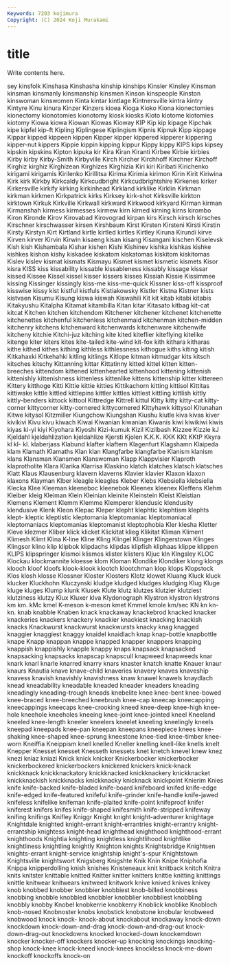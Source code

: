 ```yaml
---
Keywords: 7203 kojimura
Copyright: (C) 2024 Koji Murakami
---
```


# title

Write contents here.



sey kinsfolk Kinshasa Kinshasha kinship kinships Kinsler
Kinsley Kinsman kinsman kinsmanly kinsmanship kinsmen Kinson kinspeople Kinston kinswoman
kinswomen Kinta kintar kintlage Kintnersville kintra kintry Kintyre Kinu kinura
Kinzer Kinzers kioea Kioga Kioko Kiona kionectomies kionectomy kionotomies kionotomy
kiosk kiosks Kioto kiotome kiotomies kiotomy Kiowa kiowa Kiowan Kiowas
Kioway KIP Kip kip kipage Kipchak kipe kipfel kip-ft Kipling
Kiplingese Kiplingism Kipnis Kipnuk Kipp kippage Kippar kipped kippeen kippen
Kipper kipper kippered kipperer kippering kipper-nut kippers Kippie kippin kipping
kippur Kippy kippy KIPS kips kipsey kipskin kipskins Kipton kipuka
kir Kira Kiran Kiranti Kirbee Kirbie kirbies Kirby kirby Kirby-Smith
Kirbyville Kirch Kircher Kirchhoff Kirchner Kirchoff Kirghiz kirghiz Kirghizean Kirghizes
Kirghizia Kiri kiri Kiribati Kirichenko kirigami kirigamis Kirilenko Kirillitsa Kirima
Kirimia kirimon Kirin Kirit Kiriwina Kirk kirk Kirkby Kirkcaldy Kirkcudbright
Kirkcudbrightshire Kirkenes kirker Kirkersville kirkify kirking kirkinhead Kirkland kirklike Kirklin
Kirkman kirkman kirkmen Kirkpatrick kirks Kirksey kirk-shot Kirksville kirkton kirktown
Kirkuk Kirkville Kirkwall kirkward Kirkwood kirkyard Kirman kirman Kirmanshah kirmess
kirmesses kirmew kirn kirned kirning kirns kirombo Kiron Kironde Kirov
Kirovabad Kirovograd kirpan kirs Kirsch kirsch kirsches Kirschner kirschwasser kirsen
Kirshbaum Kirst Kirsten Kirsteni Kirsti Kirstin Kirsty Kirstyn Kirt Kirtland
kirtle kirtled kirtles Kirtley Kiruna Kirundi kirve Kirven kirver Kirvin
Kirwin kisaeng kisan kisang Kisangani kischen Kiselevsk Kish kish Kishambala
Kishar kishen Kishi Kishinev kishka kishkas kishke kishkes kishon kishy
kiskadee kiskatom kiskatomas kiskitom kiskitomas Kislev kislev kismat kismats Kismayu
Kismet kismet kismetic kismets Kisor kisra KISS kiss kissability kissable
kissableness kissably kissage kissar kissed Kissee Kissel kissel kisser kissers
kisses Kissiah Kissie Kissimmee kissing Kissinger kissingly kiss-me kiss-me-quick Kissner
kiss-off kissproof kisswise kissy kist kistful kistfuls Kistiakowsky Kistler Kistna
Kistner kists kistvaen Kisumu Kisung kiswa kiswah Kiswahili Kit kit
kitab kitabi kitabis Kitakyushu Kitalpha Kitamat kitambilla Kitan kitar Kitasato
kitbag kit-cat kitcat Kitchen kitchen kitchendom Kitchener kitchener kitchenet kitchenette
kitchenettes kitchenful kitchenless kitchenmaid kitchenman kitchen-midden kitchenry kitchens kitchenward kitchenwards
kitchenware kitchenwife kitcheny kitchie Kitchi-juz kitching kite kited kiteflier kiteflying
kitelike kitenge kiter kiters kites kite-tailed kite-wind kit-fox kith kithara
kitharas kithe kithed kithes kithing kithless kithlessness kithogue kiths kiting
kitish Kitkahaxki Kitkehahki kitling kitlings Kitlope kitman kitmudgar kits kitsch
kitsches kitschy Kittanning kittar Kittatinny kitted kittel kitten kitten-breeches kittendom
kittened kittenhearted kittenhood kittening kittenish kittenishly kittenishness kittenless kittenlike kittens
kittenship kitter kittereen Kittery kitthoge Kitti Kittie kittie kitties Kittikachorn
kitting kittisol Kittitas kittiwake kittle kittled kittlepins kittler kittles kittlest
kittling kittlish kittly kittly-benders kittock kittool Kittredge Kittrell kittul Kitty
kitty kitty-cat kitty-corner kittycorner kitty-cornered kittycornered Kittyhawk kittysol Kitunahan Kitwe
kitysol Kitzmiller Kiungchow Kiungshan Kiushu kiutle kiva kivas kiver kivikivi
Kivu kivu kiwach Kiwai Kiwanian kiwanian Kiwanis kiwi kiwikiwi kiwis
kiyas ki-yi kiyi Kiyohara Kiyoshi Kizi-kumuk Kizil Kizilbash Kizzee Kizzie
kJ Kjeldahl kjeldahlization kjeldahlize Kjersti Kjolen K.K.K. KKK KKt KKtP
Kkyra kl kl- kl. klaberjass Klabund klafter klaftern Klagenfurt Klagshamn
Klaipeda klam Klamath Klamaths Klan klan Klangfarbe klangfarbe Klanism klanism
klans Klansman Klansmen Klanswoman Klapp Klappvisier Klaproth klaprotholite Klara Klarika
Klarrisa Klaskino klatch klatches klatsch klatsches Klatt Klaus Klausenburg klavern
klaverns Klavier klavier Klaxon klaxon klaxons Klayman Klber kleagle kleagles
Kleber Klebs Klebsiella klebsiella Klecka Klee Kleeman kleeneboc kleenebok Kleenex
kleenex Kleffens Klehm Kleiber kleig Kleiman Klein Kleinian kleinite Kleinstein
Kleist Kleistian Klemens Klement Klemm Klemme Klemperer klendusic klendusity klendusive
Klenk Kleon Klepac Kleper klepht klephtic klephtism klephts klept- kleptic
kleptistic kleptomania kleptomaniac kleptomaniacal kleptomaniacs kleptomanias kleptomanist kleptophobia Kler klesha
Kletter Kleve klezmer Kliber klick klicket Klickitat klieg Klikitat Kliman
Kliment Klimesh Klimt Klina K-line Kline Kling Klingel Klinger Klingerstown
Klinges Klingsor klino klip klipbok klipdachs klipdas klipfish kliphaas klippe
klippen KLIPS klipspringer klismoi klismos klister klisters Kljuc kln Klngsley
KLOC Klockau klockmannite kloesse klom Kloman Klondike Klondiker klong klongs
klooch kloof kloofs klook-klook klootch klootchman klop klops Klopstock Klos
klosh klosse Klossner Kloster Klosters Klotz klowet Kluang Kluck kluck
klucker Kluckhohn Kluczynski kludge kludged kludges kludging Klug Kluge kluge
kluges Klump klunk Klusek Klute klutz klutzes klutzier klutziest klutziness
klutzy Klux Kluxer klva Klydonograph Klystron klystron klystrons km km.
kMc kmel K-meson k-meson kmet Kmmel kmole km/sec KN kn
kn- kn. knab knabble Knaben knack knackaway knackebrod knacked knacker
knackeries knackers knackery knackier knackiest knacking knackish knacks Knackwurst knackwurst
knackwursts knacky knag knagged knaggier knaggiest knaggy knaidel knaidlach knap
knap-bottle knapbottle knape Knapp knappan knappe knapped knapper knappers knapping
knappish knappishly knapple knappy knaps knapsack knapsacked knapsacking knapsacks knapscap
knapscull knapweed knapweeds knar knark knarl knarle knarred knarry knars
knaster knatch knatte Knauer knaur knaurs Knautia knave knave-child knaveries
knavery knaves knaveship knavess knavish knavishly knavishness knaw knawel knawels
knaydlach knead kneadability kneadable kneaded kneader kneaders kneading kneadingly kneading-trough
kneads knebelite knee knee-bent knee-bowed knee-braced knee-breeched kneebrush knee-cap kneecap
kneecapping kneecappings kneecaps knee-crooking kneed knee-deep knee-high knee-hole kneehole kneeholes
kneeing knee-joint knee-jointed kneel Kneeland kneeled knee-length kneeler kneelers kneelet
kneeling kneelingly kneels kneepad kneepads knee-pan kneepan kneepans kneepiece knees
knee-shaking knee-shaped knee-sprung kneestone knee-tied knee-timber knee-worn Kneiffia Kneippism knell
knelled Kneller knelling knell-like knells knelt Knepper Knesset knesset Knesseth
knessets knet knetch knevel knew knez knezi kniaz kniazi Knick
knick knicker Knickerbocker knickerbocker knickerbockered knickerbockers knickered knickers knick-knack knickknack
knickknackatory knickknacked knickknackery knickknacket knickknackish knickknacks knickknacky knicknack knickpoint Knierim
Knies knife knife-backed knife-bladed knife-board knifeboard knifed knife-edge knife-edged knife-featured
knifeful knife-grinder knife-handle knife-jawed knifeless knifelike knifeman knife-plaited knife-point knifeproof
knifer kniferest knifers knifes knife-shaped knifesmith knife-stripped knifeway knifing knifings
Knifley Kniggr Knight knight knight-adventurer knightage Knightdale knighted knight-errant knight-errantries
knight-errantry knight-errantship knightess knight-head knighthead knighthood knighthood-errant knighthoods Knightia knighting
knightless knightlihood knightlike knightliness knightling knightly Knighton knights Knightsbridge Knightsen
knights-errant knight-service knightship knight's-spur Knightstown Knightsville knightswort Knigsberg Knigshte Knik
Knin Knipe Kniphofia Knippa knipperdolling knish knishes Knisteneaux knit knitback
knitch Knitra knits knitster knittable knitted Knitter knitter knitters knittie
knitting knittings knittle knitwear knitwears knitweed knitwork knive knived knives
knivey knob knobbed knobber knobbier knobbiest knob-billed knobbiness knobbing knobble
knobbled knobbler knobblier knobbliest knobbling knobbly knobby Knobel knobkerrie knobkerry
Knoblick knoblike Knobloch knob-nosed Knobnoster knobs knobstick knobstone knobular knobweed
knobwood knock knock- knock-about knockabout knockaway knock-down knockdown knock-down-and-drag knock-down-and-drag-out
knock-down-drag-out knockdowns knocked knocked-down knockemdown knocker knocker-off knockers knocker-up knocking
knockings knocking-shop knock-knee knock-kneed knock-knees knockless knock-me-down knockoff knockoffs knock-on
